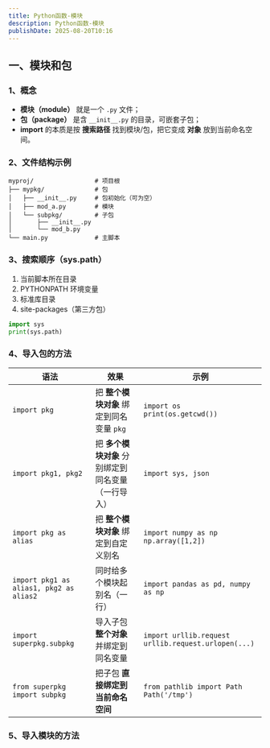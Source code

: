 ```yaml
---
title: Python函数-模块
description: Python函数-模块
publishDate: 2025-08-20T10:16
---
```

## 一、模块和包

### 1、概念

* **模块（module）** 就是一个 `.py` 文件；
* **包（package）** 是含 `__init__.py` 的目录，可嵌套子包；
* **import** 的本质是按 **搜索路径** 找到模块/包，把它变成 **对象** 放到当前命名空间。

### 2、文件结构示例

```
myproj/                 # 项目根
├── mypkg/              # 包
│   ├── __init__.py     # 包初始化（可为空）
│   ├── mod_a.py        # 模块
│   └── subpkg/         # 子包
│       ├── __init__.py
│       └── mod_b.py
└── main.py             # 主脚本
```

### 3、搜索顺序（sys.path）

1. 当前脚本所在目录
2. PYTHONPATH 环境变量
3. 标准库目录
4. site-packages（第三方包）

```python
import sys
print(sys.path)
```

### 4、导入包的方法

| 语法                                      | 效果                           | 示例                                                       |
| --------------------------------------- | ---------------------------- | -------------------------------------------------------- |
| `import pkg`                            | 把 **整个模块对象** 绑定到同名变量 `pkg`   | `import os`<br>`print(os.getcwd())`                      |
| `import pkg1, pkg2`                     | 把 **多个模块对象** 分别绑定到同名变量（一行导入） | `import sys, json`                                       |
| `import pkg as alias`                   | 把 **整个模块对象** 绑定到自定义别名        | `import numpy as np`<br>`np.array([1,2])`                |
| `import pkg1 as alias1, pkg2 as alias2` | 同时给多个模块起别名（一行）               | `import pandas as pd, numpy as np`                       |
| `import superpkg.subpkg`                | 导入子包 **整个对象** 并绑定到同名变量       | `import urllib.request`<br>`urllib.request.urlopen(...)` |
| `from superpkg import subpkg`           | 把子包 **直接绑定到当前命名空间**          | `from pathlib import Path`<br>`Path('/tmp')`             |

### 5、导入模块的方法
